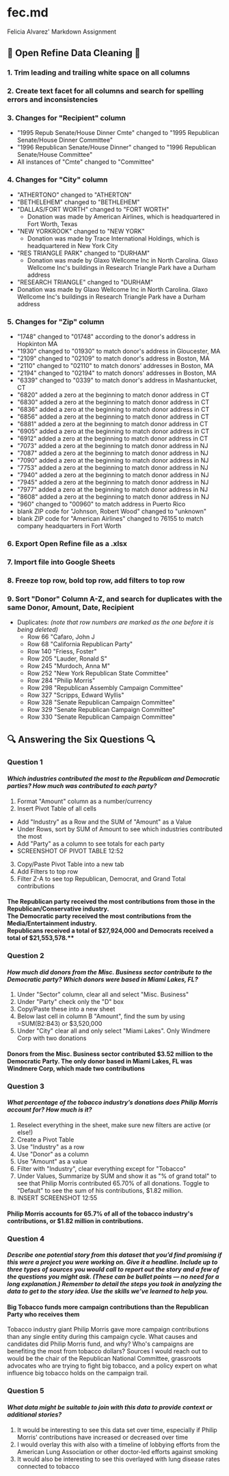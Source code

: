 # fec.md
Felicia Alvarez' Markdown Assignment
## :shower: Open Refine Data Cleaning :shower:
### 1. Trim leading and trailing white space on all columns
### 2. Create text facet for all columns and search for spelling errors and inconsistencies
### 3. Changes for "Recipient" column
* "1995 Repub Senate/House Dinner Cmte" changed to "1995 Republican Senate/House Dinner Committee"
* "1996 Republican Senate/House Dinner" changed to "1996 Republican Senate/House Committee"
* All instances of "Cmte" changed to "Committee"
### 4. Changes for "City" column
* "ATHERTONO" changed to "ATHERTON"
* "BETHELEHEM" changed to "BETHLEHEM"
* "DALLAS/FORT WORTH" changed to "FORT WORTH"
  * Donation was made by American Airlines, which is headquartered in Fort Worth, Texas
* "NEW YORKROOK" changed to "NEW YORK"
  * Donation was made by Trace International Holdings, which is headquartered in New York City
* "RES TRIANGLE PARK" changed to "DURHAM"
  *  Donation was made by Glaxo Wellcome Inc in North Carolina. Glaxo Wellcome Inc's buildings in Research Triangle Park have a Durham address
*  "RESEARCH TRIANGLE" changed to "DURHAM"
  *  Donation was made by Glaxo Wellcome Inc in North Carolina. Glaxo Wellcome Inc's buildings in Research Triangle Park have a Durham address
### 5. Changes for "Zip" column
* "1748" changed to "01748" according to the donor's address in Hopkinton MA
* "1930" changed to "01930" to match donor's address in Gloucester, MA
* "2109" changed to "02109" to match donor's address in Boston, MA
* "2110" changed to "02110" to match donors' addresses in Boston, MA
* "2194" changed to "02194" to match donors' addresses in Boston, MA
* "6339" changed to "0339" to match donor's address in Mashantucket, CT
* "6820" added a zero at the beginning to match donor address in CT
* "6830" added a zero at the beginning to match donor address in CT
* "6836" added a zero at the beginning to match donor address in CT
* "6856" added a zero at the beginning to match donor address in CT
* "6881" added a zero at the beginning to match donor address in CT
* "6905" added a zero at the beginning to match donor address in CT
* "6912" added a zero at the beginning to match donor address in CT
* "7073" added a zero at the beginning to match donor address in NJ
* "7087" added a zero at the beginning to match donor address in NJ
* "7090" added a zero at the beginning to match donor address in NJ
* "7753" added a zero at the beginning to match donor address in NJ
* "7940" added a zero at the beginning to match donor address in NJ
* "7945" added a zero at the beginning to match donor address in NJ
* "7977" added a zero at the beginning to match donor address in NJ
* "8608" added a zero at the beginning to match donor address in NJ
* "960" changed to "00960" to match address in Puerto Rico
* blank ZIP code for "Johnson, Robert Wood" changed to "unknown"
* blank ZIP code for "American Airlines" changed to 76155 to match company headquarters in Fort Worth
### 6. Export Open Refine file as a .xlsx
### 7. Import file into Google Sheets
### 8. Freeze top row, bold top row, add filters to top row
### 9. Sort "Donor" Column A-Z, and search for duplicates with the same Donor, Amount, Date, Recipient
* Duplicates: _(note that row numbers are marked as the one before it is being deleted)_
  *  Row 66 "Cafaro, John J
  *  Row 68 "California Republican Party"
  *  Row 140 "Friess, Foster"
  *  Row 205 "Lauder, Ronald S"
  *  Row 245 "Murdoch, Anna M"
  *  Row 252 "New York Republican State Committee"
  *  Row 284 "Philip Morris"
  *  Row 298 "Republican Assembly Campaign Committee"
  *  Row 327 "Scripps, Edward Wyllis"
  *  Row 328 "Senate Republican Campaign Committee"
  *  Row 329 "Senate Republican Campaign Committee"
  *  Row 330 "Senate Republican Campaign Committee"
## :mag: Answering the Six Questions :mag:
### Question 1
#### _Which industries contributed the most to the Republican and Democratic parties? How much was contributed to each party?_ 
1. Format "Amount" column as a number/currency
2. Insert Pivot Table of all cells
  * Add "Industry" as a Row and the SUM of "Amount" as a Value
  * Under Rows, sort by SUM of Amount to see which industries contributed the most
  * Add "Party" as a column to see totals for each party
  * SCREENSHOT OF PIVOT TABLE 12:52
3. Copy/Paste Pivot Table into a new tab
4. Add Filters to top row
5. Filter Z-A to see top Republican, Democrat, and Grand Total contributions
#### The Republican party received the most contributions from those in the Republican/Conservative industry. <br> The Democratic party received the most contributions from the Media/Entertainment industry. <br> Republicans received a total of $27,924,000 and Democrats received a total of $21,553,578.**
### Question 2
#### _How much did donors from the Misc. Business sector contribute to the Democratic party? Which donors were based in Miami Lakes, FL?_
1. Under "Sector" column, clear all and select "Misc. Business"
2. Under "Party" check only the "D" box
3. Copy/Paste these into a new sheet
4. Below last cell in column B "Amount", find the sum by using =SUM(B2:B43) or $3,520,000
5. Under "City" clear all and only select "Miami Lakes". Only Windmere Corp with two donations
#### **Donors from the Misc. Business sector contributed $3.52 million to the Democratic Party. The only donor based in Miami Lakes, FL was Windmere Corp, which made two contributions**
### Question 3
#### _What percentage of the tobacco industry’s donations does Philip Morris account for? How much is it?_
1. Reselect everything in the sheet, make sure new filters are active (or else!)
2. Create a Pivot Table
3. Use "Industry" as a row
4. Use "Donor" as a column
5. Use "Amount" as a value
6. Filter with "Industry", clear everything except for "Tobacco"
7. Under Values, Summarize by SUM and show it as "% of grand total" to see that Philip Morris contributed 65.70% of all donations. Toggle to "Default" to see the sum of his contributions, $1.82 million.
8. INSERT SCREENSHOT 12:55
#### **Philip Morris accounts for 65.7% of all of the tobacco industry's contributions, or $1.82 million in contributions.**
### Question 4
#### _Describe one potential story from this dataset that you’d find promising if this were a project you were working on. Give it a headline. Include up to three types of sources you would call to report out the story and a few of the questions you might ask. (These can be bullet points — no need for a long explanation.) Remember to detail the steps you took in analyzing the data to get to the story idea. Use the skills we’ve learned to help you._
#### **Big Tobacco funds more campaign contributions than the Republican Party who receives them**
Tobacco industry giant Philip Morris gave more campaign contributions than any single entity during this campaign cycle. What causes and candidates did Philip Morris fund, and why? Who's campaigns are benefiting the most from tobacco dollars? Sources I would reach out to would be the chair of the Republican National Committee, grassroots advocates who are trying to fight big tobacco, and a policy expert on what influence big tobacco holds on the campaign trail.
### Question 5
#### _What data might be suitable to join with this data to provide context or additional stories?_
1. It would be interesting to see this data set over time, especially if Philip Morris' contributions have increased or decreased over time
2. I would overlay this with also with a timeline of lobbying efforts from the American Lung Association or other doctor-led efforts against smoking
3. It would also be interesting to see this overlayed with lung disease rates connected to tobacco
